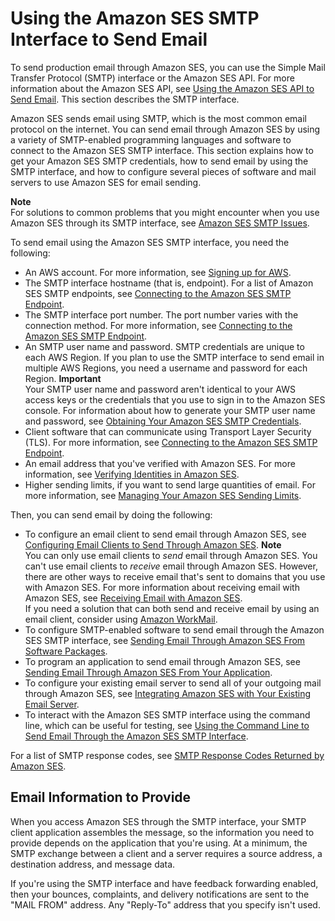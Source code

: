# Using the Amazon SES SMTP Interface to Send Email<a name="send-email-smtp"></a>

To send production email through Amazon SES, you can use the Simple Mail Transfer Protocol \(SMTP\) interface or the Amazon SES API\. For more information about the Amazon SES API, see [Using the Amazon SES API to Send Email](send-email-api.md)\. This section describes the SMTP interface\.

Amazon SES sends email using SMTP, which is the most common email protocol on the internet\. You can send email through Amazon SES by using a variety of SMTP\-enabled programming languages and software to connect to the Amazon SES SMTP interface\. This section explains how to get your Amazon SES SMTP credentials, how to send email by using the SMTP interface, and how to configure several pieces of software and mail servers to use Amazon SES for email sending\.

**Note**  
For solutions to common problems that you might encounter when you use Amazon SES through its SMTP interface, see [Amazon SES SMTP Issues](smtp-issues.md)\. 

To send email using the Amazon SES SMTP interface, you need the following:
+ An AWS account\. For more information, see [Signing up for AWS](sign-up-for-aws.md)\.
+ The SMTP interface hostname \(that is, endpoint\)\. For a list of Amazon SES SMTP endpoints, see [Connecting to the Amazon SES SMTP Endpoint](smtp-connect.md)\.
+ The SMTP interface port number\. The port number varies with the connection method\. For more information, see [Connecting to the Amazon SES SMTP Endpoint](smtp-connect.md)\.
+ An SMTP user name and password\. SMTP credentials are unique to each AWS Region\. If you plan to use the SMTP interface to send email in multiple AWS Regions, you need a username and password for each Region\.
**Important**  
Your SMTP user name and password aren't identical to your AWS access keys or the credentials that you use to sign in to the Amazon SES console\. For information about how to generate your SMTP user name and password, see [Obtaining Your Amazon SES SMTP Credentials](smtp-credentials.md)\.
+ Client software that can communicate using Transport Layer Security \(TLS\)\. For more information, see [Connecting to the Amazon SES SMTP Endpoint](smtp-connect.md)\.
+ An email address that you've verified with Amazon SES\. For more information, see [Verifying Identities in Amazon SES](verify-addresses-and-domains.md)\.
+ Higher sending limits, if you want to send large quantities of email\. For more information, see [Managing Your Amazon SES Sending Limits](manage-sending-limits.md)\.

Then, you can send email by doing the following:
+ To configure an email client to send email through Amazon SES, see [Configuring Email Clients to Send Through Amazon SES](configure-email-client.md)\.
**Note**  
You can only use email clients to *send* email through Amazon SES\. You can't use email clients to *receive* email through Amazon SES\. However, there are other ways to receive email that's sent to domains that you use with Amazon SES\. For more information about receiving email with Amazon SES, see [Receiving Email with Amazon SES](receiving-email.md)\.  
If you need a solution that can both send and receive email by using an email client, consider using [Amazon WorkMail](https://aws.amazon.com/workmail)\.
+ To configure SMTP\-enabled software to send email through the Amazon SES SMTP interface, see [Sending Email Through Amazon SES From Software Packages](send-email-smtp-software-package.md)\.
+ To program an application to send email through Amazon SES, see [Sending Email Through Amazon SES From Your Application](send-email-smtp-app.md)\.
+ To configure your existing email server to send all of your outgoing mail through Amazon SES, see [Integrating Amazon SES with Your Existing Email Server](send-email-smtp-existing-server.md)\.
+ To interact with the Amazon SES SMTP interface using the command line, which can be useful for testing, see [Using the Command Line to Send Email Through the Amazon SES SMTP Interface](send-email-smtp-client-command-line.md)\.

For a list of SMTP response codes, see [SMTP Response Codes Returned by Amazon SES](smtp-response-codes.md)\.

## Email Information to Provide<a name="smtp-parameters"></a>

When you access Amazon SES through the SMTP interface, your SMTP client application assembles the message, so the information you need to provide depends on the application that you're using\. At a minimum, the SMTP exchange between a client and a server requires a source address, a destination address, and message data\.

If you're using the SMTP interface and have feedback forwarding enabled, then your bounces, complaints, and delivery notifications are sent to the "MAIL FROM" address\. Any "Reply\-To" address that you specify isn't used\.